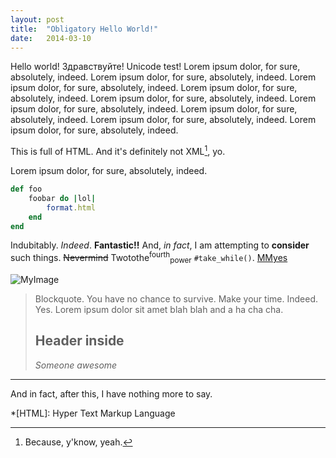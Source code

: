 ```yaml
---
layout: post
title:  "Obligatory Hello World!"
date:   2014-03-10
---
```


Hello world! Здравствуйте! Unicode test!
Lorem ipsum dolor, for sure, absolutely, indeed.
Lorem ipsum dolor, for sure, absolutely, indeed.
Lorem ipsum dolor, for sure, absolutely, indeed.
Lorem ipsum dolor, for sure, absolutely, indeed.
Lorem ipsum dolor, for sure, absolutely, indeed.
Lorem ipsum dolor, for sure, absolutely, indeed.
Lorem ipsum dolor, for sure, absolutely, indeed.
Lorem ipsum dolor, for sure, absolutely, indeed.
Lorem ipsum dolor, for sure, absolutely, indeed.

This is full of HTML. And it's definitely not XML[^1], yo.

Lorem ipsum dolor, for sure, absolutely, indeed.

``` ruby
def foo
    foobar do |lol|
        format.html
    end
end
```

Indubitably. *Indeed*. **Fantastic!!** And, _in fact_, I am attempting
to __consider__ such things. <s>Nevermind</s> Twotothe<sup>fourth</sup><sub>power</sub> `#take_while()`.
[MMyes](https://google.com)

![MyImage](http://placehold.it/350x150)

> Blockquote. You have no chance to survive.
> Make your time. Indeed. Yes. Lorem ipsum dolor
> sit amet blah blah and a ha cha cha.
> ## Header inside
> <cite>Someone awesome</cite>

---

And in fact, after this, I have nothing more to say.

*[HTML]: Hyper Text Markup Language

[^1]: Because, y'know, yeah.
